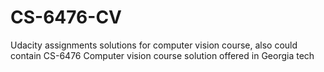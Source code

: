 # CS-6476-CV
Udacity assignments solutions for computer vision course, also could contain CS-6476 Computer vision course solution offered in Georgia tech
